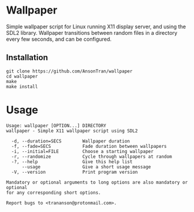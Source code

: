 # Wallpaper
Simple wallpaper script for Linux running X11 display server, and using the SDL2
library. Wallpaper transitions between random files in a directory every few
seconds, and can be configured.

## Installation
```
git clone https://github.com/AnsonTran/wallpaper
cd wallpaper
make
make install
```

# Usage
```
Usage: wallpaper [OPTION...] DIRECTORY
wallpaper - Simple X11 wallpaper script using SDL2

  -d, --duration=SECS        Wallpaper duration
  -f, --fade=SECS            Fade duration between wallpapers
  -i, --initial=FILE         Choose a starting wallpaper
  -r, --randomize            Cycle through wallpapers at random
  -?, --help                 Give this help list
      --usage                Give a short usage message
  -V, --version              Print program version

Mandatory or optional arguments to long options are also mandatory or optional
for any corresponding short options.

Report bugs to <trananson@protonmail.com>.
```
